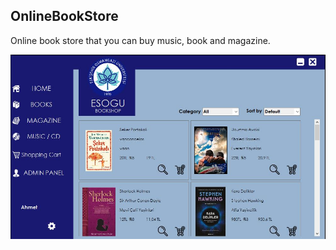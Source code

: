 ## OnlineBookStore
Online book store that you can buy music, book and magazine.

<p  align="center">
  <img src="Online_Book_Store_v2/doc/test1.JPG">
</p>
